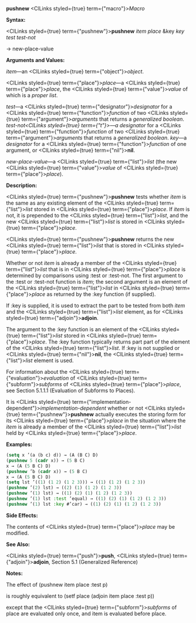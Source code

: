 **pushnew** <ClLinks styled={true} term={"macro"}><i>Macro</i></ClLinks> 



**Syntax:** 



<ClLinks styled={true} term={"pushnew"}><b>pushnew</b></ClLinks> *item place* &amp;key *key test test-not* 



→ new-place-value 



**Arguments and Values:** 



*item*—an <ClLinks styled={true} term={"object"}><i>object</i></ClLinks>. 



<ClLinks styled={true} term={"place"}><i>place</i></ClLinks>—a <ClLinks styled={true} term={"place"}><i>place</i></ClLinks>, the <ClLinks styled={true} term={"value"}><i>value</i></ClLinks> of which is a *proper list*. 



*test*—a <ClLinks styled={true} term={"designator"}><i>designator</i></ClLinks> for a <ClLinks styled={true} term={"function"}><i>function</i></ClLinks> of two <ClLinks styled={true} term={"argument"}><i>arguments</i></ClLinks> that returns a *generalized boolean*. *test-not<ClLinks styled={true} term={"t"}><i>—a </i></ClLinks>designator* for a <ClLinks styled={true} term={"function"}><i>function</i></ClLinks> of two <ClLinks styled={true} term={"argument"}><i>arguments</i></ClLinks> that returns a *generalized boolean*. *key*—a *designator* for a <ClLinks styled={true} term={"function"}><i>function</i></ClLinks> of one argument, or <ClLinks styled={true} term={"nil"}><b>nil</b></ClLinks>. 



*new-place-value*—a <ClLinks styled={true} term={"list"}><i>list</i></ClLinks> (the new <ClLinks styled={true} term={"value"}><i>value</i></ClLinks> of <ClLinks styled={true} term={"place"}><i>place</i></ClLinks>). 



**Description:** 



<ClLinks styled={true} term={"pushnew"}><b>pushnew</b></ClLinks> tests whether *item* is the same as any existing element of the <ClLinks styled={true} term={"list"}><i>list</i></ClLinks> stored in <ClLinks styled={true} term={"place"}><i>place</i></ClLinks>. If *item* is not, it is prepended to the <ClLinks styled={true} term={"list"}><i>list</i></ClLinks>, and the new <ClLinks styled={true} term={"list"}><i>list</i></ClLinks> is stored in <ClLinks styled={true} term={"place"}><i>place</i></ClLinks>. 



<ClLinks styled={true} term={"pushnew"}><b>pushnew</b></ClLinks> returns the new <ClLinks styled={true} term={"list"}><i>list</i></ClLinks> that is stored in <ClLinks styled={true} term={"place"}><i>place</i></ClLinks>. 



Whether or not *item* is already a member of the <ClLinks styled={true} term={"list"}><i>list</i></ClLinks> that is in <ClLinks styled={true} term={"place"}><i>place</i></ClLinks> is determined by comparisons using :test or :test-not. The first argument to the :test or :test-not function is *item*; the second argument is an element of the <ClLinks styled={true} term={"list"}><i>list</i></ClLinks> in <ClLinks styled={true} term={"place"}><i>place</i></ClLinks> as returned by the :key function (if supplied). 



If :key is supplied, it is used to extract the part to be tested from both *item* and the <ClLinks styled={true} term={"list"}><i>list</i></ClLinks> element, as for <ClLinks styled={true} term={"adjoin"}><b>adjoin</b></ClLinks>. 



The argument to the :key function is an element of the <ClLinks styled={true} term={"list"}><i>list</i></ClLinks> stored in <ClLinks styled={true} term={"place"}><i>place</i></ClLinks>. The :key function typically returns part part of the element of the <ClLinks styled={true} term={"list"}><i>list</i></ClLinks>. If :key is not supplied or <ClLinks styled={true} term={"nil"}><b>nil</b></ClLinks>, the <ClLinks styled={true} term={"list"}><i>list</i></ClLinks> element is used. 



For information about the <ClLinks styled={true} term={"evaluation"}><i>evaluation</i></ClLinks> of <ClLinks styled={true} term={"subform"}><i>subforms</i></ClLinks> of <ClLinks styled={true} term={"place"}><i>place</i></ClLinks>, see Section 5.1.1.1 (Evaluation of Subforms to Places). 







 



 



It is <ClLinks styled={true} term={"implementation-dependent"}><i>implementation-dependent</i></ClLinks> whether or not <ClLinks styled={true} term={"pushnew"}><b>pushnew</b></ClLinks> actually executes the storing form for its <ClLinks styled={true} term={"place"}><i>place</i></ClLinks> in the situation where the *item* is already a member of the <ClLinks styled={true} term={"list"}><i>list</i></ClLinks> held by <ClLinks styled={true} term={"place"}><i>place</i></ClLinks>. 



**Examples:**
```lisp
(setq x ’(a (b c) d)) → (A (B C) D) 
(pushnew 5 (cadr x)) → (5 B C) 
x → (A (5 B C) D) 
(pushnew ’b (cadr x)) → (5 B C) 
x → (A (5 B C) D) 
(setq lst ’((1) (1 2) (1 2 3))) → ((1) (1 2) (1 2 3)) 
(pushnew ’(2) lst) → ((2) (1) (1 2) (1 2 3)) 
(pushnew ’(1) lst) → ((1) (2) (1) (1 2) (1 2 3)) 
(pushnew ’(1) lst :test ’equal) → ((1) (2) (1) (1 2) (1 2 3)) 
(pushnew ’(1) lst :key #’car) → ((1) (2) (1) (1 2) (1 2 3)) 
```
**Side Effects:** 



The contents of <ClLinks styled={true} term={"place"}><i>place</i></ClLinks> may be modified. 



**See Also:** 



<ClLinks styled={true} term={"push"}><b>push</b></ClLinks>, <ClLinks styled={true} term={"adjoin"}><b>adjoin</b></ClLinks>, Section 5.1 (Generalized Reference) 



**Notes:** 



The effect of (pushnew item place :test p) 



is roughly equivalent to (setf place (adjoin item place :test p)) 



except that the <ClLinks styled={true} term={"subform"}><i>subforms</i></ClLinks> of place are evaluated only once, and item is evaluated before place. 
